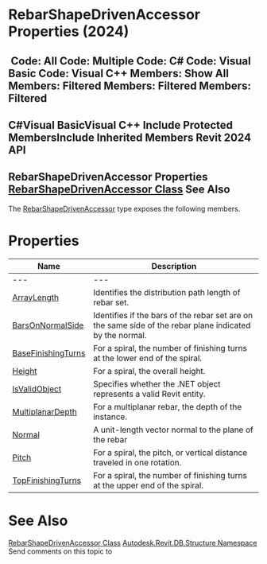 # RebarShapeDrivenAccessor Properties (2024)

﻿
 Code: All Code: Multiple Code: C# Code: Visual Basic Code: Visual C++  Members: Show All Members: Filtered Members: Filtered Members: Filtered   
---  
C#Visual BasicVisual C++
Include Protected MembersInclude Inherited Members
Revit 2024 API  
---  
RebarShapeDrivenAccessor Properties  
[RebarShapeDrivenAccessor Class](6d2f77e7-bbe2-5bd5-723a-bf27c3df1a65.md "RebarShapeDrivenAccessor Class") See Also  
---  
The [RebarShapeDrivenAccessor](6d2f77e7-bbe2-5bd5-723a-bf27c3df1a65.md "RebarShapeDrivenAccessor Class") type exposes the following members.
# Properties
| Name | Description |
| --- | --- |
| --- | --- | --- |
| [ArrayLength](b9d15e52-d912-a5ad-9fb8-4ff22849ec1f.md "ArrayLength Property") | Identifies the distribution path length of rebar set. |
| [BarsOnNormalSide](dc6806bd-c813-1964-b768-2177e718bb5f.md "BarsOnNormalSide Property") | Identifies if the bars of the rebar set are on the same side of the rebar plane indicated by the normal. |
| [BaseFinishingTurns](5bdafcc3-2ade-3169-83f4-40cd75f42b90.md "BaseFinishingTurns Property") | For a spiral, the number of finishing turns at the lower end of the spiral. |
| [Height](c51afe43-2b8d-35ef-245d-7e97b6a86057.md "Height Property") | For a spiral, the overall height. |
| [IsValidObject](192f91bf-34dc-7ca0-bb5d-b4c1b7979503.md "IsValidObject Property") | Specifies whether the .NET object represents a valid Revit entity. |
| [MultiplanarDepth](28ff121c-c1a4-6598-f6f5-0b1411d866fd.md "MultiplanarDepth Property") | For a multiplanar rebar, the depth of the instance. |
| [Normal](d6ecbc19-e4dd-536c-b83a-1019b1663e04.md "Normal Property") | A unit-length vector normal to the plane of the rebar |
| [Pitch](af5eddc3-9560-eddc-e503-10815b4b01c6.md "Pitch Property") | For a spiral, the pitch, or vertical distance traveled in one rotation. |
| [TopFinishingTurns](131de72d-223e-239f-6522-c62738b96744.md "TopFinishingTurns Property") | For a spiral, the number of finishing turns at the upper end of the spiral. |

# See Also
[RebarShapeDrivenAccessor Class](6d2f77e7-bbe2-5bd5-723a-bf27c3df1a65.md "RebarShapeDrivenAccessor Class")
[Autodesk.Revit.DB.Structure Namespace](d586b341-f687-9d90-e96d-255806b7d4fc.md "Autodesk.Revit.DB.Structure Namespace")
Send comments on this topic to 